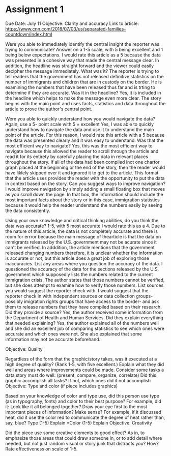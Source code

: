 # Assignment 1
Due Date: July 11
Objective: Clarity and accuracy
Link to article: https://www.cnn.com/2018/07/03/us/separated-families-countdown/index.html

Were you able to immediately identify the central insight the reporter was trying to communicate? Answer on a 1-5 scale, with 5 being excellent and 1 being below expectations.
I would rate this article as a 5 because the data was presented in a cohesive way that made the central message clear. In addition, the headline was straight forward and the viewer could easily decipher the message immediately. 
What was it?
The reporter is trying to tell readers that the government has not released definitive statistics on the number of immigrants and children that are in custody on the border. He is examining the numbers that have been released thus far and is trting to determine if they are accurate.
Was it in the headline?
Yes, it is included in the headline which helps to make the message even more clear. The story begins with the main point and uses facts, statistics and data throughout the article to prove the author's central point.

Were you able to quickly understand how you would navigate the data? Again, use a 5- point scale with 5 = excellent
Yes, I was able to quickly understand how to navigate the data and use it to understand the main point of the article. For this reason, I would rate this article with a 5 because the data was presented clearly and it was easy to understand.
Was that the most efficient way to navigate?
Yes, this was the most efficient way to navigate because this allowed the reader to scroll through the article and read it for its entirety by carefully placing the data in relevant places throughout the story. If all of the data had been compiled inot one chartor graph placed at the beginning or the end of the story, then the reader would have liklely skipped over it and ignored it to get to the article. This format that the article uses provides the reader with the opportunity to put the data in context based on the story.
Can you suggest ways to improve navigation?
I would improve navigation by simply adding a small floating box that moves as you scroll down the page. In that box, the information should include the most important facts about the story or in this case, immigration statistics because it would help the reader understand the numbers easily by seeing the data consistently.

Using your own knowledge and critical thinking abilities, do you think the data was accurate? 1-5, with 5 most accurate
I would rate this as a 4. Due to the nature of this article, the data is not completely accurate and there is room for errror because the main message of thearticle is that the data on immigrants released by the U.S. government may not be acurate since it can't be verified. In adddition, the article mentions that the government released changing numbers therefore, it is unclear whether the information is accurate or not, but this article does a great job of exploring those inaccuracies.
List any areas where you question the accuracy of the data.
I questioned the accuracy of the data for the sections released by the U.S. government which supposedly lists the numbers related to the current immigration crisis. The author states that those numbers cannot be verified, but she does attempt to examine how to verify those numbers.
List sources you would suggest the reporter check with.
I would suggest that the reporter check in with independent sources or data collection groups- possibly imigration rights groups that have access to the border- and ask them to release numbers that they have compiled based on their research. 
Did they provide a source?
Yes, the author received some information from the Department of Health and Human Services.
Did they explain everything that needed explaining?
Yes, the author explained all of the numbers well and she did an excellent job of comparing statistics to see which ones were accurate and which ones were not. She also explained that some information may not be accurate beforehand.

Objective: Quality

Regardless of the form that the graphic/story takes, was it executed at a high degree of quality? (Rank 1-5, with five excellent.)
Explain what they did well and areas where improvements could be made.
Consider some tasks a data story must do well: (present, compare, organize, correlate)
Did this graphic accomplish all tasks?
If not, which ones did it not accomplish
Objective: Type and color (if piece includes graphics)

Based on your knowledge of color and type use, did this person use type (as in typography, fonts) and color to their best purpose?
For example, did it:
Look like it all belonged together?
Draw your eye first to the most important pieces of information?
Make sense? For example, if it discussed heat, did it use the color red to communicate the degree of heat rather than, say, blue?
Type (1-5)
Explain *Color (1-5)
Explain
Objective: Creativity

Did the piece use some creative elements to good effect? As in, to emphasize those areas that could draw someone in, or to add detail where needed, but not just random visual or story junk that distracts you?
How?
Rate effectiveness on scale of 1-5.
